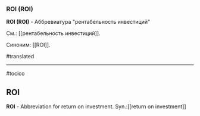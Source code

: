 ### ROI (ROI)

**ROI (ROI)** - Аббревиатура "рентабельность инвестиций"

См.: [[рентабельность инвестиций]].

Синоним: [[ROI]].

#translated




<hr/>

#tocico

## ROI

<b>ROI</b> - Abbreviation for return on investment.
Syn.:[[return on investment]]




